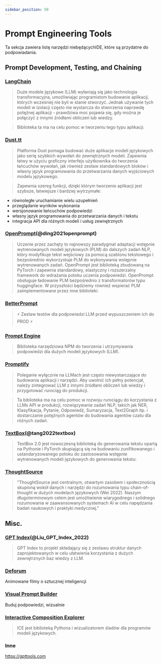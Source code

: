 ```yaml
---
sidebar_position: 50
---
```


# Prompt Engineering Tools

Ta sekcja zawiera listę narzędzi niebędącychIDE, które są przydatne do podpowiadania.

## Prompt Development, Testing, and Chaining

### [LangChain](https://github.com/hwchase17/langchain/)

> Duże modele językowe (LLM) wyłaniają się jako technologia transformacyjna, umożliwiając programistom budowanie aplikacji, których wcześniej nie byli w stanie stworzyć. Jednak używanie tych modeli w izolacji często nie wystarcza do stworzenia naprawdę potężnej aplikacji - prawdziwa moc pojawia się, gdy można je połączyć z innymi źródłami obliczeń lub wiedzy.

> Biblioteka ta ma na celu pomoc w tworzeniu tego typu aplikacji.

### [Dust.tt](https://dust.tt)

> Platforma Dust pomaga budować duże aplikacje modeli językowych jako serię szybkich wywołań
do zewnętrznych modeli. Zapewnia łatwy w użyciu graficzny interfejs użytkownika do tworzenia łańcuchów wywołań, jak również zestaw standardowych bloków i własny język programowania do przetwarzania danych wyjściowych modelu językowego.

> Zapewnia szereg funkcji, dzięki którym tworzenie aplikacji jest szybsze,
łatwiejsze i bardziej wytrzymałe:
- równoległe uruchamianie wielu uzupełnień
- przeglądanie wyników wykonania
- wersjonowanie łańcuchów podpowiedzi
- własny język programowania do przetwarzania danych i tekstu
- integracja API dla różnych modeli i usług zewnętrznych

### [OpenPrompt](https://thunlp.github.io/OpenPrompt/)(@ding2021openprompt)

> Uczenie przez zachęty to najnowszy paradygmat adaptacji wstępnie wytrenowanych modeli językowych (PLM) do dalszych zadań NLP, który modyfikuje tekst wejściowy za pomocą szablonu tekstowego i bezpośrednio wykorzystuje PLM do wykonywania wstępnie wytrenowanych zadań. OpenPrompt jest biblioteką zbudowaną na PyTorch i zapewnia standardowy, elastyczny i rozszerzalny framework do wdrażania potoku uczenia podpowiedzi. OpenPrompt obsługuje ładowanie PLM bezpośrednio z transformatorów typu huggingface. W przyszłości będziemy również wspierać PLM zaimplementowane przez inne biblioteki.

### [BetterPrompt](https://github.com/krrishdholakia/betterprompt)

> ⚡ Zestaw testów dla podpowiedzi LLM przed wypuszczeniem ich do PROD ⚡

### [Prompt Engine](https://github.com/microsoft/prompt-engine)

> Biblioteka narzędziowa NPM do tworzenia i utrzymywania podpowiedzi dla dużych modeli językowych (LLM).

### [Promptify](https://github.com/promptslab/Promptify)

> Poleganie wyłącznie na LLMach jest często niewystarczające do budowania aplikacji i narzędzi. Aby uwolnić ich pełny potencjał, należy zintegrować LLM z innymi źródłami obliczeń lub wiedzy i przygotować rurociąg do produkcji.

> Ta biblioteka ma na celu pomoc w rozwoju rurociągu do korzystania z LLMs API w produkcji, rozwiązywanie zadań NLP, takich jak NER, Klasyfikacja, Pytanie, Odpowiedź, Sumaryzacja, Text2Graph itp. i dostarczanie potężnych agentów do budowania agentów czatu dla różnych zadań.


### [TextBox](https://github.com/RUCAIBox/TextBox)(@tang2022textbox)

> TextBox 2.0 jest nowoczesną biblioteką do generowania tekstu opartą na Pythonie i PyTorch skupiającą się na budowaniu zunifikowanego i ustandaryzowanego potoku do zastosowania wstępnie wytrenowanych modeli językowych do generowania tekstu:

### [ThoughtSource](https://github.com/OpenBioLink/ThoughtSource)

> "ThoughtSource jest centralnym, otwartym zasobem i społecznością skupioną wokół danych i narzędzi do rozumowania typu chain-of-thought w dużych modelach językowych (Wei 2022). Naszym długoterminowym celem jest umożliwienie wiarygodnego i solidnego rozumowania w zaawansowanych systemach AI w celu napędzania badań naukowych i praktyki medycznej."

## Misc.

### [GPT Index](https://gpt-index.readthedocs.io/en/latest/)(@Liu_GPT_Index_2022)

> GPT Index to projekt składający się z zestawu struktur danych zaprojektowanych w celu ułatwienia korzystania z dużych zewnętrznych baz wiedzy z LLM.

### [Deforum](https://github.com/HelixNGC7293/DeforumStableDiffusionLocal)

Animowane filmy o sztucznej inteligencji

### [Visual Prompt Builder](https://tools.saxifrage.xyz/prompt)

Buduj podpowiedzi, wizualnie

### [Interactive Composition Explorer](https://github.com/oughtinc/ice)

> ICE jest biblioteką Pythona i wizualizatorem śladów dla programów modeli językowych.




### Inne

https://gpttools.com


